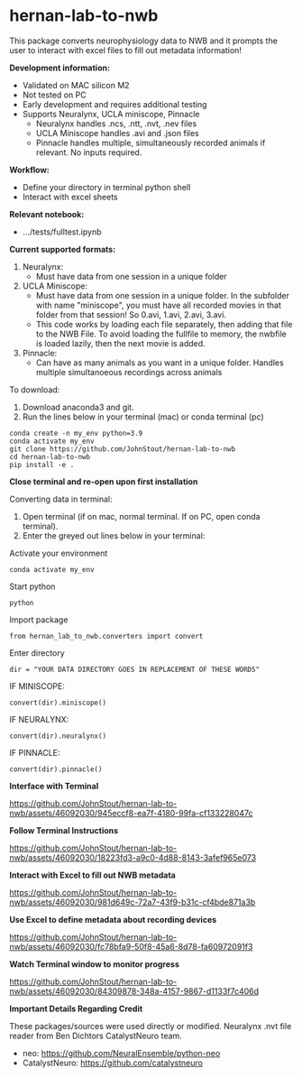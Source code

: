 # hernan-lab-to-nwb

This package converts neurophysiology data to NWB and it prompts the user to interact with excel files to fill out metadata information!

**Development information:**
* Validated on MAC silicon M2
* Not tested on PC
* Early development and requires additional testing
* Supports Neuralynx, UCLA miniscope, Pinnacle
    * Neuralynx handles .ncs, .ntt, .nvt, .nev files
    * UCLA Miniscope handles .avi and .json files
    * Pinnacle handles multiple, simultaneously recorded animals if relevant. No inputs required.

**Workflow:**
* Define your directory in terminal python shell
* Interact with excel sheets

**Relevant notebook:**
* .../tests/fulltest.ipynb

**Current supported formats:** 
1) Neuralynx:
    * Must have data from one session in a unique folder
2) UCLA Miniscope:
    * Must have data from one session in a unique folder. In the subfolder with name "miniscope", you must have all recorded movies in that folder from that session! So 0.avi, 1.avi, 2.avi, 3.avi.
    * This code works by loading each file separately, then adding that file to the NWB File. To avoid loading the fullfile to memory, the nwbfile is loaded lazily, then the next movie is added.
3) Pinnacle:
    * Can have as many animals as you want in a unique folder. Handles multiple simultanoeous recordings across animals


To download:
1) Download anaconda3 and git.
2) Run the lines below in your terminal (mac) or conda terminal (pc)

```
conda create -n my_env python=3.9
conda activate my_env
git clone https://github.com/JohnStout/hernan-lab-to-nwb 
cd hernan-lab-to-nwb
pip install -e .
```

**Close terminal and re-open upon first installation**

Converting data in terminal:
1) Open terminal (if on mac, normal terminal. If on PC, open conda terminal).
2) Enter the greyed out lines below in your terminal:

Activate your environment
```
conda activate my_env
```

Start python
```
python
```

Import package
```
from hernan_lab_to_nwb.converters import convert
```

Enter directory

```
dir = "YOUR DATA DIRECTORY GOES IN REPLACEMENT OF THESE WORDS"
```

IF MINISCOPE:

```
convert(dir).miniscope()
```
           
IF NEURALYNX:

```
convert(dir).neuralynx()
```

IF PINNACLE:

```
convert(dir).pinnacle()
```

**Interface with Terminal**

https://github.com/JohnStout/hernan-lab-to-nwb/assets/46092030/945eccf8-ea7f-4180-99fa-cf133228047c

**Follow Terminal Instructions**

https://github.com/JohnStout/hernan-lab-to-nwb/assets/46092030/18223fd3-a9c0-4d88-8143-3afef965e073

**Interact with Excel to fill out NWB metadata**

https://github.com/JohnStout/hernan-lab-to-nwb/assets/46092030/981d649c-72a7-43f9-b31c-cf4bde871a3b

**Use Excel to define metadata about recording devices**

https://github.com/JohnStout/hernan-lab-to-nwb/assets/46092030/fc78bfa9-50f8-45a6-8d78-fa60972091f3

**Watch Terminal window to monitor progress**

https://github.com/JohnStout/hernan-lab-to-nwb/assets/46092030/84309878-348a-4157-9867-d1133f7c406d

**Important Details Regarding Credit** 

These packages/sources were used directly or modified. Neuralynx .nvt file reader from Ben Dichtors CatalystNeuro team.
* neo: https://github.com/NeuralEnsemble/python-neo
* CatalystNeuro: https://github.com/catalystneuro




